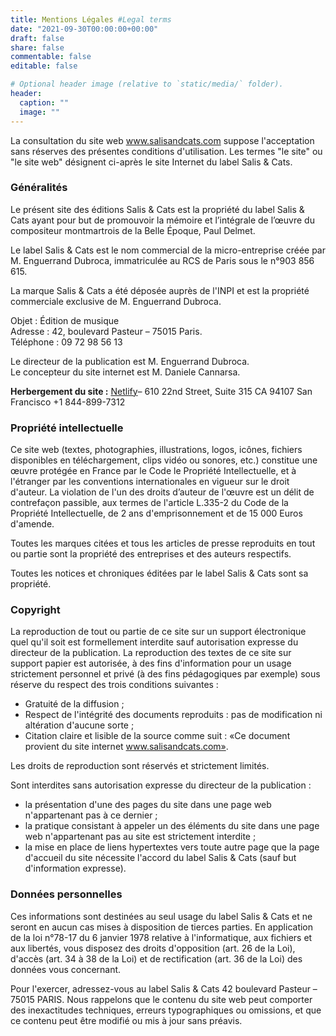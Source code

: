 ```yaml
---
title: Mentions Légales #Legal terms 
date: "2021-09-30T00:00:00+00:00"
draft: false
share: false
commentable: false
editable: false

# Optional header image (relative to `static/media/` folder).
header:
  caption: ""
  image: ""
---
```


La consultation du site web www.salisandcats.com suppose l'acceptation sans réserves des présentes conditions d'utilisation. Les termes "le site" ou "le site web" désignent ci-après le site Internet du label Salis & Cats.

 

### Généralités

Le présent site des éditions Salis & Cats est la propriété du label Salis & Cats ayant pour but de promouvoir la mémoire et l’intégrale de l’œuvre du compositeur montmartrois de la Belle Époque, Paul Delmet.

Le label Salis & Cats est le nom commercial de la micro-entreprise créée par M. Enguerrand Dubroca, immatriculée au RCS de Paris sous le n°903 856 615.

La marque Salis & Cats a été déposée auprès de l'INPI et est la propriété commerciale exclusive de M. Enguerrand Dubroca.

Objet : Édition de musique <br>
Adresse : 42, boulevard Pasteur – 75015 Paris. <br>
Téléphone : 09 72 98 56 13


Le directeur de la publication est M. Enguerrand Dubroca.<br>
Le concepteur du site internet est M. Daniele Cannarsa.


**Herbergement du site :** [Netlify](https://www.netlify.com)– 610 22nd Street, Suite 315 CA 94107 San Francisco +1 844-899-7312

 

### Propriété intellectuelle

Ce site web (textes, photographies, illustrations, logos, icônes, fichiers disponibles en téléchargement, clips vidéo ou sonores, etc.) constitue une œuvre protégée en France par le Code le Propriété Intellectuelle, et à l'étranger par les conventions internationales en vigueur sur le droit d'auteur.
La violation de l'un des droits d’auteur de l'œuvre est un délit de contrefaçon passible, aux termes de l'article L.335-2 du Code de la Propriété Intellectuelle, de 2 ans d'emprisonnement et de 15 000 Euros d'amende.

Toutes les marques citées et tous les articles de presse reproduits en tout ou partie sont la propriété des entreprises et des auteurs respectifs.

Toutes les notices et chroniques éditées par le label Salis & Cats sont sa propriété.

 

### Copyright

La reproduction de tout ou partie de ce site sur un support électronique quel qu'il soit est formellement interdite sauf autorisation expresse du directeur de la publication.
La reproduction des textes de ce site sur support papier est autorisée, à des fins d'information pour un usage strictement personnel et privé (à des fins pédagogiques par exemple) sous réserve du respect des trois conditions suivantes :
   - Gratuité de la diffusion ; 
   - Respect de l'intégrité des documents reproduits : pas de modification ni altération d'aucune sorte ;
   - Citation claire et lisible de la source comme suit : «Ce document provient du site internet www.salisandcats.com».
   
Les droits de reproduction sont réservés et strictement limités.

Sont interdites sans autorisation expresse du directeur de la publication : 
   - la présentation d'une des pages du site dans une page web n'appartenant pas à ce dernier ;
   - la pratique consistant à appeler un des éléments du site dans une page web n'appartenant pas au site est strictement interdite ;
   - la mise en place de liens hypertextes vers toute autre page que la page d'accueil du site nécessite l'accord du label Salis & Cats (sauf but d'information expresse).



### Données personnelles

Ces informations sont destinées au seul usage du label Salis & Cats et ne seront en aucun cas mises à disposition de tierces parties. En application de la loi n°78-17 du 6 janvier 1978 relative à l'informatique, aux fichiers et aux libertés, vous disposez des droits d'opposition (art. 26 de la Loi), d'accès (art. 34 à 38 de la Loi) et de rectification (art. 36 de la Loi) des données vous concernant.

Pour l'exercer, adressez-vous au label Salis & Cats 42 boulevard Pasteur – 75015 PARIS. Nous rappelons que le contenu du site web peut comporter des inexactitudes techniques, erreurs typographiques ou omissions, et que ce contenu peut être modifié ou mis à jour sans préavis.




